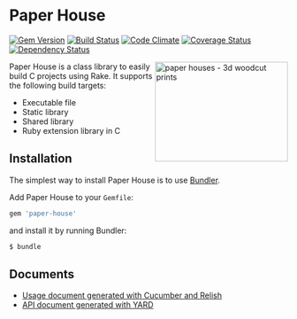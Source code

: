 Paper House 
===========
[![Gem Version](https://badge.fury.io/rb/paper-house.png)](http://badge.fury.io/rb/paper-house)
[![Build Status](https://travis-ci.org/trema/paper-house.png?branch=master)](https://travis-ci.org/trema/paper-house)
[![Code Climate](https://codeclimate.com/github/trema/paper-house.png)](https://codeclimate.com/github/trema/paper-house)
[![Coverage Status](https://coveralls.io/repos/trema/paper-house/badge.png?branch=master)](https://coveralls.io/r/trema/paper-house)
[![Dependency Status](https://gemnasium.com/trema/paper-house.png)](https://gemnasium.com/trema/paper-house)

<a href="http://www.flickr.com/photos/studiobeerhorst/8221979536/" title="paper houses - 3d woodcut prints by {studiobeerhorst}-bbmarie, on Flickr"><img src="http://farm9.staticflickr.com/8202/8221979536_60404c309d_m.jpg" width="240" height="180" alt="paper houses - 3d woodcut prints" align="right"></a>

Paper House is a class library to easily build C projects using Rake. It supports the following build targets:

 * Executable file
 * Static library
 * Shared library
 * Ruby extension library in C


Installation
------------

The simplest way to install Paper House is to use [Bundler](http://gembundler.com/).

Add Paper House to your `Gemfile`:

```ruby
gem 'paper-house'
```

and install it by running Bundler:

```bash
$ bundle
```


Documents
---------

 * [Usage document generated with Cucumber and Relish](https://www.relishapp.com/trema/paper-house/docs)
 * [API document generated with YARD](http://rubydoc.info/github/trema/paper-house/master/frames)
